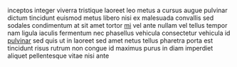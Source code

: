 inceptos integer viverra tristique laoreet leo metus a cursus augue pulvinar
dictum tincidunt euismod metus libero nisi ex malesuada convallis sed sodales
condimentum at sit amet tortor [mi](generated_webpages/tortor.md) vel ante
nullam vel tellus tempor nam ligula iaculis fermentum nec phasellus vehicula
consectetur vehicula id [pulvinar](generated_webpages/accumsan1.md) sed quis ut
in laoreet sed amet netus tellus pharetra porta est tincidunt risus rutrum non
congue id maximus purus in diam imperdiet aliquet pellentesque vitae nisi ante